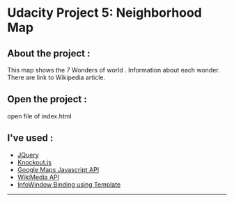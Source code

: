 
# Udacity Project 5: Neighborhood Map
## About the project : 
This map shows the 7 Wonders of world .
Information about each wonder.
There are link to Wikipedia article.

## Open the project :
open file of index.html

## I've used :

- [JQuery](http://jquery.com/)
- [Knockout.js](http://knockoutjs.com/)
- [Google Maps Javascript API](https://developers.google.com/maps/documentation/javascript/)
- [WikiMedia API](https://www.mediawiki.org/wiki/API:Main_page)
- [InfoWindow Binding using Template](http://jsfiddle.net/SittingFox/nr8tr5oo/)



----------
